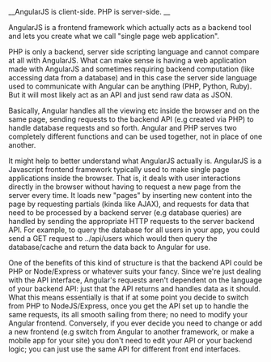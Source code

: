 __AngularJS is client-side. PHP is server-side. __

AngularJS is a frontend framework which actually acts as a backend tool and lets you create what we call "single page web application".

PHP is only a backend, server side scripting language and cannot compare at all with AngularJS. What can make sense is having a web application made with AngularJS and sometimes requiring backend computation (like accessing data from a database) and in this case the server side language used to communicate with Angular can be anything (PHP, Python, Ruby). But it will most likely act as an API and just send raw data as JSON.

Basically, Angular handles all the viewing etc inside the browser and on the same page, sending requests to the backend API (e.g created via PHP) to handle database requests and so forth. Angular and PHP serves two completely different functions and can be used together, not in place of one another. 

It might help to better understand what AngularJS actually is. AngularJS is a Javascript frontend framework typically used to make single page applications inside the browser. That is, it deals with user interactions directly in the browser without having to request a new page from the server every time. It loads new "pages" by inserting new content into the page by requesting partials (kinda like AJAX), and requests for data that need to be processed by a backend server (e.g database queries) are handled by sending the appropriate HTTP requests to the server backend API. For example, to query the database for all users in your app, you could send a GET request to ../api/users which would then query the database/cache and return the data back to Angular for use.

One of the benefits of this kind of structure is that the backend API could be PHP or  Node/Express or whatever suits your fancy. Since we're just dealing with the API interface, Angular's requests aren't dependent on the language of your backend API: just that the API returns and handles data as it should. What this means essentially is that if at some point you decide to switch from PHP to NodeJS/Express, once you get the API set up to handle the same requests, its all smooth sailing from there; no need to  modify your Angular frontend. Conversely, if you ever decide you need to change or add a new frontend (e.g switch from Angular to another framework, or make a mobile app for your site) you don't need to edit your API or your backend logic; you can just use the same API for different front end interfaces.
